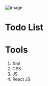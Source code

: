 ![image](https://github.com/user-attachments/assets/98c3b2b7-b5e0-48da-8cd3-8415140fdddf)

# Todo List

# Tools
  1. Xml
  2. CSS
  3. JS
  4. React JS


